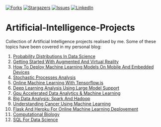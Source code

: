 [![Forks][forks-shield]][forks-url]
[![Stargazers][stars-shield]][stars-url]
[![Issues][issues-shield]][issues-url]
[![LinkedIn][linkedin-shield]][linkedin-url]

# Artificial-Intelligence-Projects

Collection of Artificial Intelligence projects realised by me. Some of these topics have been covered in my personal blog: <br>

1. [Probability Distributions In Data Science](https://pierpaolo28.github.io/blog/blog19/)
2. [Getting Started With Augmented And Virtual Reality](https://pierpaolo28.github.io/blog/blog17/)
3. [How To Deploy Machine Learning Models On Mobile And Embedded Devices](https://pierpaolo28.github.io/blog/blog16/)
4. [Stochastic Processes Analysis](https://pierpaolo28.github.io/blog/blog15/)
5. [Online Machine Learning With Tensorflow.js](https://pierpaolo28.github.io/blog/blog14/)
6. [Deep Learning Analysis Using Large Model Support](https://pierpaolo28.github.io/blog/blog13/)
7. [Gpu Accelerated Data Analytics & Machine Learning](https://pierpaolo28.github.io/blog/blog12/)
8. [Big Data Analysis: Spark And Hadoop](https://pierpaolo28.github.io/blog/blog10/)
9. [Understanding Cancer Using Machine Learning](https://pierpaolo28.github.io/blog/blog8/)
10. [Flask And Heroku For Online Machine Learning Deployement](https://pierpaolo28.github.io/blog/blog7/)
11. [Computational Biology](https://pierpaolo28.github.io/blog/blog4/)
12. [SQL For Data Science](https://pierpaolo28.github.io/blog/blog22/)

[contributors-shield]: https://img.shields.io/github/contributors/pierpaolo28/Artificial-Intelligence-Projects.svg?style=flat-square
[contributors-url]: https://github.com/pierpaolo28/Artificial-Intelligence-Projects/graphs/contributors
[forks-shield]: https://img.shields.io/github/forks/pierpaolo28/Artificial-Intelligence-Projects.svg?style=flat-square
[forks-url]: https://github.com/pierpaolo28/Artificial-Intelligence-Projects/network/members
[stars-shield]: https://img.shields.io/github/stars/pierpaolo28/Artificial-Intelligence-Projects.svg?style=flat-square
[stars-url]: https://github.com/pierpaolo28/Artificial-Intelligence-Projects/stargazers
[issues-shield]: https://img.shields.io/github/issues/pierpaolo28/Artificial-Intelligence-Projects.svg?style=flat-square
[issues-url]: https://github.com/pierpaolo28/Artificial-Intelligence-Projects/issues
[license-shield]: https://img.shields.io/github/license/pierpaolo28/Artificial-Intelligence-Projects.svg?style=flat-square
[linkedin-shield]: https://img.shields.io/badge/-LinkedIn-black.svg?style=flat-square&logo=linkedin&colorB=555
[linkedin-url]: https://www.linkedin.com/in/pierpaolo28/

